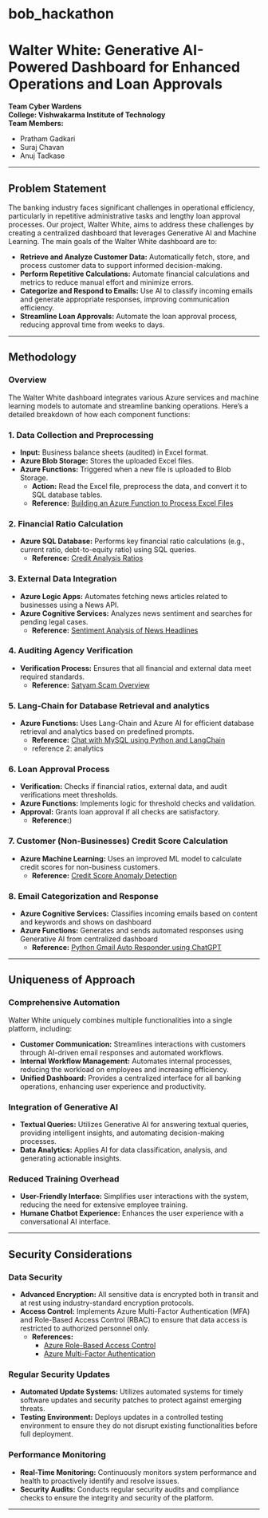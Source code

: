 # bob_hackathon

# Walter White: Generative AI-Powered Dashboard for Enhanced Operations and Loan Approvals

**Team Cyber Wardens**  
**College: Vishwakarma Institute of Technology**  
**Team Members:**
- Pratham Gadkari
- Suraj Chavan
- Anuj Tadkase

---

## Problem Statement

The banking industry faces significant challenges in operational efficiency, particularly in repetitive administrative tasks and lengthy loan approval processes. Our project, Walter White, aims to address these challenges by creating a centralized dashboard that leverages Generative AI and Machine Learning. The main goals of the Walter White dashboard are to:

- **Retrieve and Analyze Customer Data:** Automatically fetch, store, and process customer data to support informed decision-making.
- **Perform Repetitive Calculations:** Automate financial calculations and metrics to reduce manual effort and minimize errors.
- **Categorize and Respond to Emails:** Use AI to classify incoming emails and generate appropriate responses, improving communication efficiency.
- **Streamline Loan Approvals:** Automate the loan approval process, reducing approval time from weeks to days.

---

## Methodology

### Overview
The Walter White dashboard integrates various Azure services and machine learning models to automate and streamline banking operations. Here’s a detailed breakdown of how each component functions:

### 1. Data Collection and Preprocessing
- **Input:** Business balance sheets (audited) in Excel format.
- **Azure Blob Storage:** Stores the uploaded Excel files.
- **Azure Functions:** Triggered when a new file is uploaded to Blob Storage.
  - **Action:** Read the Excel file, preprocess the data, and convert it to SQL database tables.
  - **Reference:** [Building an Azure Function to Process Excel Files](https://medium.com/@ynskrn54/building-an-azure-function-to-process-excel-files-from-blob-storage-and-store-datain-azure-sql-312947e21674)

### 2. Financial Ratio Calculation
- **Azure SQL Database:** Performs key financial ratio calculations (e.g., current ratio, debt-to-equity ratio) using SQL queries.
  - **Reference:** [Credit Analysis Ratios](https://corporatefinanceinstitute.com/resources/commercial-lending/credit-analysis-ratio/)

### 3. External Data Integration
- **Azure Logic Apps:** Automates fetching news articles related to businesses using a News API.
- **Azure Cognitive Services:** Analyzes news sentiment and searches for pending legal cases.
  - **Reference:** [Sentiment Analysis of News Headlines](https://medium.com/@ramitsharma1994.rs/sentiment-analysis-of-news-headlines-with-microsoft-azure-cognitive-services-be3dedf3ccec)

### 4. Auditing Agency Verification
- **Verification Process:** Ensures that all financial and external data meet required standards.
  - **Reference:** [Satyam Scam Overview](https://www.5paisa.com/blog/satyam-scam)

### 5. Lang-Chain for Database Retrieval and analytics
- **Azure Functions:** Uses Lang-Chain and Azure AI for efficient database retrieval and analytics based on predefined prompts.
  - **Reference:** [Chat with MySQL using Python and LangChain](https://alejandro-ao.com/chat-with-mysql-using-python-and-langchain/)
  - reference 2: analytics

### 6. Loan Approval Process
- **Verification:** Checks if financial ratios, external data, and audit verifications meet thresholds.
- **Azure Functions:** Implements logic for threshold checks and validation.
- **Approval:** Grants loan approval if all checks are satisfactory.
  - **Reference:**)

### 7. Customer (Non-Businesses) Credit Score Calculation
- **Azure Machine Learning:** Uses an improved ML model to calculate credit scores for non-business customers.
  - **Reference:** [Credit Score Anomaly Detection](https://github.com/ANUJT65/bob_hackathon/blob/main/backend/Credit_ScoreAnamolyDetection.ipynb)

### 8. Email Categorization and Response
- **Azure Cognitive Services:** Classifies incoming emails based on content and keywords and shows on dashboard
- **Azure Functions:** Generates and sends automated responses using Generative AI from centralized dashboard
  - **Reference:** [Python Gmail Auto Responder using ChatGPT](https://medium.com/@mehmetcan.oralalp/python-gmail-auto-responder-using-chatgpt-7f3a0fe4651c)

---

## Uniqueness of Approach

### Comprehensive Automation
Walter White uniquely combines multiple functionalities into a single platform, including:
- **Customer Communication:** Streamlines interactions with customers through AI-driven email responses and automated workflows.
- **Internal Workflow Management:** Automates internal processes, reducing the workload on employees and increasing efficiency.
- **Unified Dashboard:** Provides a centralized interface for all banking operations, enhancing user experience and productivity.

### Integration of Generative AI
- **Textual Queries:** Utilizes Generative AI for answering textual queries, providing intelligent insights, and automating decision-making processes.
- **Data Analytics:** Applies AI for data classification, analysis, and generating actionable insights.

### Reduced Training Overhead
- **User-Friendly Interface:** Simplifies user interactions with the system, reducing the need for extensive employee training.
- **Humane Chatbot Experience:** Enhances the user experience with a conversational AI interface.

---

## Security Considerations

### Data Security
- **Advanced Encryption:** All sensitive data is encrypted both in transit and at rest using industry-standard encryption protocols.
- **Access Control:** Implements Azure Multi-Factor Authentication (MFA) and Role-Based Access Control (RBAC) to ensure that data access is restricted to authorized personnel only.
  - **References:**
    - [Azure Role-Based Access Control](https://learn.microsoft.com/en-us/azure/role-based-access-control/overview)
    - [Azure Multi-Factor Authentication](https://learn.microsoft.com/en-us/entra/identity/authentication/concept-mfa-howitworks)

### Regular Security Updates
- **Automated Update Systems:** Utilizes automated systems for timely software updates and security patches to protect against emerging threats.
- **Testing Environment:** Deploys updates in a controlled testing environment to ensure they do not disrupt existing functionalities before full deployment.

### Performance Monitoring
- **Real-Time Monitoring:** Continuously monitors system performance and health to proactively identify and resolve issues.
- **Security Audits:** Conducts regular security audits and compliance checks to ensure the integrity and security of the platform.

---
